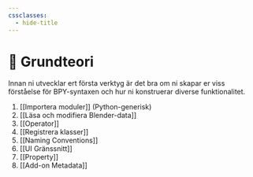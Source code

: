 ```yaml
---
cssclasses:
  - hide-title
---
```

# 🌱 Grundteori
Innan ni utvecklar ert första verktyg är det bra om ni skapar er viss förståelse för BPY-syntaxen och hur ni konstruerar diverse funktionalitet.
1. [[Importera moduler]] (Python-generisk)
2. [[Läsa och modifiera Blender-data]]
3. [[Operator]]
4. [[Registrera klasser]]
5. [[Naming Conventions]]
6. [[UI Gränssnitt]]
7. [[Property]]
8. [[Add-on Metadata]]